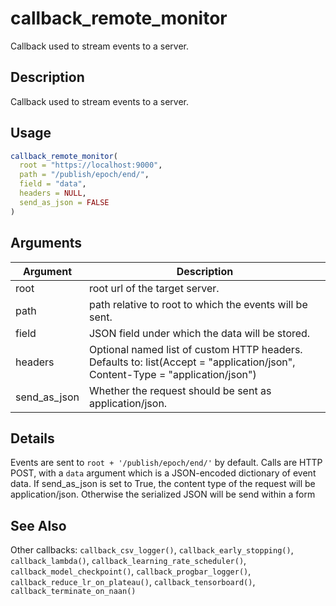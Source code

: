 # callback_remote_monitor


Callback used to stream events to a server.




## Description

Callback used to stream events to a server.





## Usage
```r
callback_remote_monitor(
  root = "https://localhost:9000",
  path = "/publish/epoch/end/",
  field = "data",
  headers = NULL,
  send_as_json = FALSE
)
```




## Arguments


Argument      |Description
------------- |----------------
root | root url of the target server.
path | path relative to root to which the events will be sent.
field | JSON field under which the data will be stored.
headers | Optional named list of custom HTTP headers. Defaults to: list(Accept = "application/json", Content-Type = "application/json")
send_as_json | Whether the request should be sent as application/json.




## Details

Events are sent to ``root + '/publish/epoch/end/'`` by default. Calls
are HTTP POST, with a ``data`` argument which is a JSON-encoded dictionary
of event data. If send_as_json is set to True, the content type of the
request will be application/json. Otherwise the serialized JSON will be
send within a form







## See Also

Other callbacks: 
`callback_csv_logger()`,
`callback_early_stopping()`,
`callback_lambda()`,
`callback_learning_rate_scheduler()`,
`callback_model_checkpoint()`,
`callback_progbar_logger()`,
`callback_reduce_lr_on_plateau()`,
`callback_tensorboard()`,
`callback_terminate_on_naan()`



